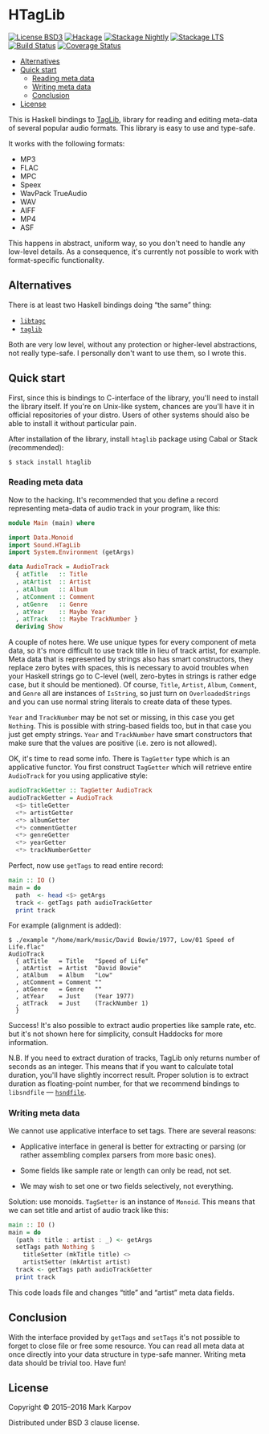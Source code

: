 # HTagLib

[![License BSD3](https://img.shields.io/badge/license-BSD3-brightgreen.svg)](http://opensource.org/licenses/BSD-3-Clause)
[![Hackage](https://img.shields.io/hackage/v/htaglib.svg?style=flat)](https://hackage.haskell.org/package/htaglib)
[![Stackage Nightly](http://stackage.org/package/htaglib/badge/nightly)](http://stackage.org/nightly/package/htaglib)
[![Stackage LTS](http://stackage.org/package/htaglib/badge/lts)](http://stackage.org/lts/package/htaglib)
[![Build Status](https://travis-ci.org/mrkkrp/htaglib.svg?branch=master)](https://travis-ci.org/mrkkrp/htaglib)
[![Coverage Status](https://coveralls.io/repos/mrkkrp/htaglib/badge.svg?branch=master&service=github)](https://coveralls.io/github/mrkkrp/htaglib?branch=master)

* [Alternatives](#alternatives)
* [Quick start](#quick-start)
    * [Reading meta data](#reading-meta-data)
    * [Writing meta data](#writing-meta-data)
    * [Conclusion](#conclusion)
* [License](#license)

This is Haskell bindings to [TagLib](https://taglib.github.io/), library for
reading and editing meta-data of several popular audio formats. This library
is easy to use and type-safe.

It works with the following formats:

* MP3
* FLAC
* MPC
* Speex
* WavPack TrueAudio
* WAV
* AIFF
* MP4
* ASF

This happens in abstract, uniform way, so you don't need to handle any
low-level details. As a consequence, it's currently not possible to work
with format-specific functionality.

## Alternatives

There is at least two Haskell bindings doing “the same” thing:

* [`libtagc`](https://hackage.haskell.org/package/libtagc)
* [`taglib`](https://hackage.haskell.org/package/taglib)

Both are very low level, without any protection or higher-level
abstractions, not really type-safe. I personally don't want to use them, so
I wrote this.

## Quick start

First, since this is bindings to C-interface of the library, you'll need to
install the library itself. If you're on Unix-like system, chances are
you'll have it in official repositories of your distro. Users of other
systems should also be able to install it without particular pain.

After installation of the library, install `htaglib` package using Cabal or
Stack (recommended):

```
$ stack install htaglib
```

### Reading meta data

Now to the hacking. It's recommended that you define a record representing
meta-data of audio track in your program, like this:

```haskell
module Main (main) where

import Data.Monoid
import Sound.HTagLib
import System.Environment (getArgs)

data AudioTrack = AudioTrack
  { atTitle   :: Title
  , atArtist  :: Artist
  , atAlbum   :: Album
  , atComment :: Comment
  , atGenre   :: Genre
  , atYear    :: Maybe Year
  , atTrack   :: Maybe TrackNumber }
  deriving Show
```

A couple of notes here. We use unique types for every component of meta
data, so it's more difficult to use track title in lieu of track artist, for
example. Meta data that is represented by strings also has smart
constructors, they replace zero bytes with spaces, this is necessary to
avoid troubles when your Haskell strings go to C-level (well, zero-bytes in
strings is rather edge case, but it should be mentioned). Of course,
`Title`, `Artist`, `Album`, `Comment`, and `Genre` all are instances of
`IsString`, so just turn on `OverloadedStrings` and you can use normal
string literals to create data of these types.

`Year` and `TrackNumber` may be not set or missing, in this case you get
`Nothing`. This is possible with string-based fields too, but in that case
you just get empty strings. `Year` and `TrackNumber` have smart constructors
that make sure that the values are positive (i.e. zero is not allowed).

OK, it's time to read some info. There is `TagGetter` type which is an
applicative functor. You first construct `TagGetter` which will retrieve
entire `AudioTrack` for you using applicative style:

```haskell
audioTrackGetter :: TagGetter AudioTrack
audioTrackGetter = AudioTrack
  <$> titleGetter
  <*> artistGetter
  <*> albumGetter
  <*> commentGetter
  <*> genreGetter
  <*> yearGetter
  <*> trackNumberGetter
```

Perfect, now use `getTags` to read entire record:

```haskell
main :: IO ()
main = do
  path  <- head <$> getArgs
  track <- getTags path audioTrackGetter
  print track
```

For example (alignment is added):

```
$ ./example "/home/mark/music/David Bowie/1977, Low/01 Speed of Life.flac"
AudioTrack
  { atTitle   = Title   "Speed of Life"
  , atArtist  = Artist  "David Bowie"
  , atAlbum   = Album   "Low"
  , atComment = Comment ""
  , atGenre   = Genre   ""
  , atYear    = Just    (Year 1977)
  , atTrack   = Just    (TrackNumber 1)
  }
```

Success! It's also possible to extract audio properties like sample rate,
etc. but it's not shown here for simplicity, consult Haddocks for more
information.

N.B. If you need to extract duration of tracks, TagLib only returns number
of seconds as an integer. This means that if you want to calculate total
duration, you'll have slightly incorrect result. Proper solution is to
extract duration as floating-point number, for that we recommend bindings to
`libsndfile` — [`hsndfile`](https://hackage.haskell.org/package/hsndfile).

### Writing meta data

We cannot use applicative interface to set tags. There are several reasons:

* Applicative interface in general is better for extracting or parsing (or
  rather assembling complex parsers from more basic ones).

* Some fields like sample rate or length can only be read, not set.

* We may wish to set one or two fields selectively, not everything.

Solution: use monoids. `TagSetter` is an instance of `Monoid`. This means
that we can set title and artist of audio track like this:

```haskell
main :: IO ()
main = do
  (path : title : artist : _) <- getArgs
  setTags path Nothing $
    titleSetter (mkTitle title) <>
    artistSetter (mkArtist artist)
  track <- getTags path audioTrackGetter
  print track
```

This code loads file and changes “title” and “artist” meta data
fields.

## Conclusion

With the interface provided by `getTags` and `setTags` it's not possible to
forget to close file or free some resource. You can read all meta data at
once directly into your data structure in type-safe manner. Writing meta
data should be trivial too. Have fun!

## License

Copyright © 2015–2016 Mark Karpov

Distributed under BSD 3 clause license.
